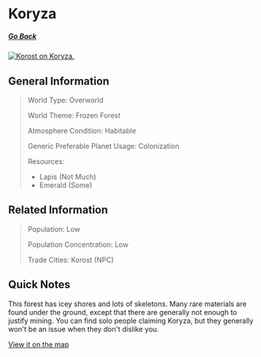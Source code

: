 # Koryza

##### [Go Back](/wiki/space#planets)

<a href="https://imgur.com/I4JYdq1"><img src="https://i.imgur.com/I4JYdq1.jpg" title="Korost on Koryza." /></a>
## General Information

> World Type: Overworld
>
> World Theme: Frozen Forest
>
> Atmosphere Condition: Habitable
>
> Generic Preferable Planet Usage: Colonization
>
> Resources:
> - Lapis (Not Much)
> - Emerald (Some)

## Related Information

> Population: Low
>
> Population Concentration: Low
>
> Trade Cities: Korost (NPC)

## Quick Notes

This forest has icey shores and lots of skeletons. Many rare materials are found under the ground, except that there are generally not enough to justify mining. You can find solo people claiming Koryza, but they generally won't be an issue when they don't dislike you.

[View it on the map](https://dynmap.starlegacy.net/?worldname=Koryza)
